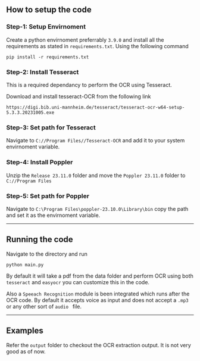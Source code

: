 ## How to setup the code

### Step-1: Setup Envirnoment
Create a python envirnoment preferrably `3.9.0` and install all the requirements as stated in `requirements.txt`. Using the following command

```
pip install -r requirements.txt
```

### Step-2: Install Tesseract

This is a required dependancy to perform the OCR using Tesseract.

Download and install tesseract-OCR from the following link

```
https://digi.bib.uni-mannheim.de/tesseract/tesseract-ocr-w64-setup-5.3.3.20231005.exe
```
### Step-3: Set path for Tesseract

Navigate to `C://Program Files//Tesseract-OCR` and add it to your system envirnoment variable.

### Step-4: Install Poppler

Unzip the `Release 23.11.0` folder and move the  `Poppler 23.11.0` folder to `C://Program Files`

### Step-5: Set path for Poppler

Navigate to `C:\Program Files\poppler-23.10.0\Library\bin` copy the path and set it as the envirnoment variable.

___

## Running the code

Navigate to the directory and run 

```
python main.py
```
By default it will take a pdf from the data folder and perform OCR using both `tesseract` and `easyocr` you can customize this in the code. 

Also a `Speeach Recognition` module is been integrated which runs after the OCR code. By default it accepts voice as input and does not accept a `.mp3` or any other sort of `audio ` file. 

___ 
## Examples

Refer the `output` folder to checkout the OCR extraction output. It is not very good as of now. 
